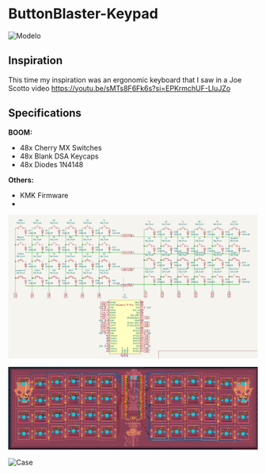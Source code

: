 # ButtonBlaster-Keypad
![Modelo]()

## Inspiration
This time my inspiration was an ergonomic keyboard that I saw in a Joe Scotto video https://youtu.be/sMTs8F6Fk6s?si=EPKrmchUF-LIuJZo


## Specifications
**BOOM:**

- 48x Cherry MX Switches
- 48x Blank DSA Keycaps
- 48x Diodes 1N4148

**Others:**

- KMK Firmware
- 

![Schematic](https://github.com/Cesarweon/ButtonBlaster-Keypad/blob/main/Imagenes/Esquema.png)


![PCB](https://github.com/Cesarweon/ButtonBlaster-Keypad/blob/main/Imagenes/PCB.png)


![Case]()
